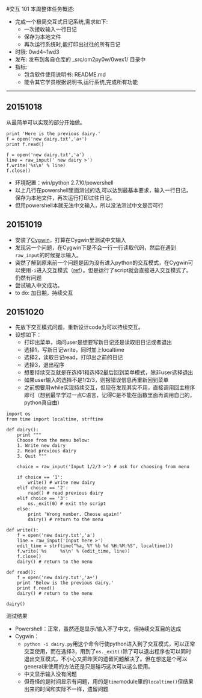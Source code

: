 #交互 101
本周整体任务概述:

* 完成一个极简交互式日记系统,需求如下:
    * 一次接收输入一行日记
    * 保存为本地文件
    * 再次运行系统时,能打印出过往的所有日记
* 时限: 0wd4~1wd3
* 发布: 发布到各自仓库的 _src/om2py0w/0wex1/ 目录中
* 指标:
    * 包含软件使用说明书: README.md
    * 能令其它学员根据说明书,运行系统,完成所有功能



---

## 20151018

从最简单可以实现的部分开始做。

<pre><code>print 'Here is the previous dairy.'
f = open('new dairy.txt','a+')
print f.read()

f = open('new dairy.txt','a')
line = raw_input(' new dairy >')
f.write('%s\n' % line)
f.close()
</code></pre>

* 环境配置：win/python 2.7.10/powershell
* 以上几行在powershell里面测试的话,可以达到最基本要求，输入一行日记，保存为本地文件，再次运行打印过往日记。
* 但用powershell本就无法中文输入，所以没法测试中文是否可行

## 20151019
* 安装了[Cygwin](https://cygwin.com/)，打算在Cygwin里测试中文输入
* 发现另一个问题，在Cygwin下是不会一行一行读取代码，然后在遇到```raw_input```的时候提示输入。
* 突然了解到原来前一个问题是因为没有进入python的交互模式，在Cygwin可以使用```-i```进入交互模式（[ref](http://www.pythondoc.com/pythontutorial27/interpreter.html)）。但是运行了script就会直接进入交互模式了。仍然有问题
* 尝试输入中文成功。
* to do: 加日期，持续交互
 
## 20151020
* 先放下交互模式问题，重新设计code为可以持续交互。
* 设想如下：
    * 打印出菜单，询问user是想要写新日记还是读取旧日记或者退出
    * 选择1，写新日记write，同时加上localtime
    * 选择2，读取日记read，打印出之前的日记
    * 选择3，退出程序
    * 想要持续交互就是在选择1和选择2最后回到菜单模式，除非user选择退出
    * 如果user输入的选择不是1/2/3，则报错误信息再重新回到菜单
    * 之前想要用while实现持续交互，但现在发现其实不用，直接调用回主程序即可（想到最早学过一点C语言，记得C是不能在函数里面再调用自己的，python真自由）

<pre><code>import os
from time import localtime, strftime

def dairy():
	print """
	Choose from the menu below:
	1. Write new dairy
	2. Read previous dairy
	3. Quit """
	
	choice = raw_input('Input 1/2/3 >') # ask for choosing from menu
	
	if choice == '1':
		write() # write new dairy
	elif choice == '2':
		read() # read previous dairy
	elif choice == '3':
		os._exit(0) # exit the script
	else:
		print 'Wrong number. Choose again!'
		dairy() # return to the menu

def write():
	f = open('new dairy.txt','a') 
	line = raw_input('Input here >')
	edit_time = strftime("%a, %Y %b %d %H:%M:%S", localtime())
	f.write('%s     %s\n' % (edit_time, line))
	f.close()
	dairy() # return to the menu

def read():
	f = open('new dairy.txt','a+')
	print 'Below is the previous dairy.'
	print f.read()
	dairy() # return to the menu
	
dairy()
</code></pre>

测试结果
* Powershell：正常，虽然还是显示/输入不了中文，但持续交互目的达成
* Cygwin：
    * ```python -i dairy.py```用这个命令行使python进入到了交互模式，可以正常交互使用，而在选择3，用到了```os._exit()```除了可以退出程序也可以同时退出交互模式，不小心又把昨天的遗留问题解决了。但在想这是个可以general来使用的方法还是只是碰巧这次可以这么使用。
    * 中文显示输入没有问题
    * 但奇怪的是时间显示有问题，用的是```time```module里的```localtime()```但结果出来的时间和实际不一样，遗留问题